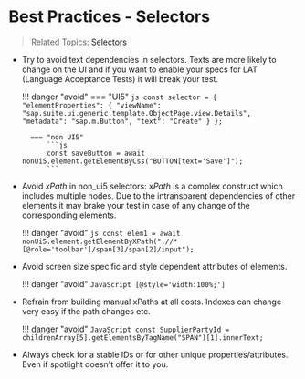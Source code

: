 # Best Practices - Selectors
> Related Topics: [Selectors](../gettingStarted/selectors.md)

- Try to avoid text dependencies in selectors. Texts are more likely to change on the UI and if you want to enable your specs for LAT (Language Acceptance Tests) it will break your test. 

    !!! danger "avoid"
        === "UI5"
            ```js
            const selector = {
                "elementProperties": {
                    "viewName": "sap.suite.ui.generic.template.ObjectPage.view.Details",
                    "metadata": "sap.m.Button",
                    "text": "Create"
                }
            };
            ```

        === "non UI5"
            ```js
            const saveButton = await nonUi5.element.getElementByCss("BUTTON[text='Save']");
            ``` 

- Avoid *xPath* in non_ui5 selectors: *xPath* is a complex construct which includes multiple nodes. Due to the intransparent dependencies of other elements it may brake your test in case of any change of the corresponding elements. 

    !!! danger "avoid"
        ```js
        const elem1 = await nonUi5.element.getElementByXPath(".//*[@role='toolbar']/span[3]/span[2]/input");
        ``` 

- Avoid screen size specific and style dependent attributes of elements.  

    !!! danger "avoid"
        ```JavaScript
        [@style='width:100%;']
        ```

- Refrain from building manual xPaths at all costs. Indexes can change very easy if the path changes etc. 

    !!! danger "avoid"
        ```JavaScript
        const SupplierPartyId = childrenArray[5].getElementsByTagName("SPAN")[1].innerText;
        ```

- Always check for a stable IDs or for other unique properties/attributes. Even if spotlight doesn't offer it to you.